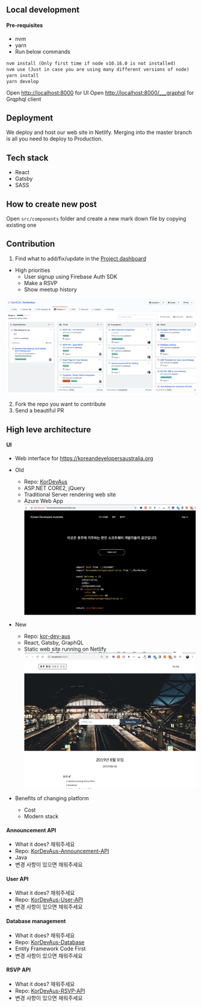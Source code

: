 

## Local development

#### Pre-requisites
- nvm
- yarn
- Run below commands

```
nvm install (Only first time if node v10.16.0 is not installed)
nvm use (Just in case you are using many different versions of node)
yarn install
yarn develop
```

Open [http://localhost:8000](http://localhost:8000) for UI
Open [http://localhost:8000/___graphql](http://localhost:8000/___graphql) for Grqphql client

## Deployment

We deploy and host our web site in Netlify.
Merging into the master branch is all you need to deploy to Production.

## Tech stack
- React
- Gatsby
- SASS

## How to create new post

Open `src/components` folder and create a new mark down file by copying existing one

## Contribution
1. Find what to add/fix/update in the [Project dashboard](https://github.com/TeamKDA/KorDevAus/projects/2)
  - High priorities
    - User signup using Firebase Auth SDK
    - Make a RSVP
    - Show meetup history

![](./src/images/project_dashboard.png)

2. Fork the repo you want to contribute
3. Send a beautiful PR

## High leve architecture
#### UI
- Web interface for https://koreandevelopersaustralia.org

- Old
  - Repo: [KorDevAus](https://github.com/TeamKDA/KorDevAus)
  - ASP.NET CORE2, jQuery
  - Traditional Server rendering web site
  - Azure Web App 
  ![](./src/images/old_website.png)

- New
  - Repo: [kor-dev-aus](https://github.com/TeamKDA/kor-dev-aus)
  - React, Gatsby, GraphQL
  - Static web site running on Netlify
  ![](./src/images/new_website.png)

- Benefits of changing platform
  - Cost 
  - Modern stack

#### Announcement API
- What it does? 채워주세요
- Repo: [KorDevAus-Announcement-API](https://github.com/TeamKDA/KorDevAus-Announcement-API)
- Java
- 변경 사항이 있으면 채워주세요

#### User API
- What it does? 채워주세요
- Repo: [KorDevAus-User-API](https://github.com/TeamKDA/KorDevAus-User-API)
- 변경 사항이 있으면 채워주세요

#### Database management
- What it does? 채워주세요
- Repo: [KorDevAus-Database](https://github.com/TeamKDA/KorDevAus-Database)
- Entity Framework Code First
- 변경 사항이 있으면 채워주세요

#### RSVP API
- What it does? 채워주세요
- Repo: [KorDevAus-RSVP-API](https://github.com/TeamKDA/KorDevAus-RSVP-API)
- 변경 사항이 있으면 채워주세요









